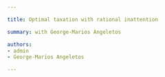 ```yaml
---

title: Optimal taxation with rational inattention 

summary: with George-Marios Angeletos

authors:
- admin
- George-Marios Angeletos

---
```

